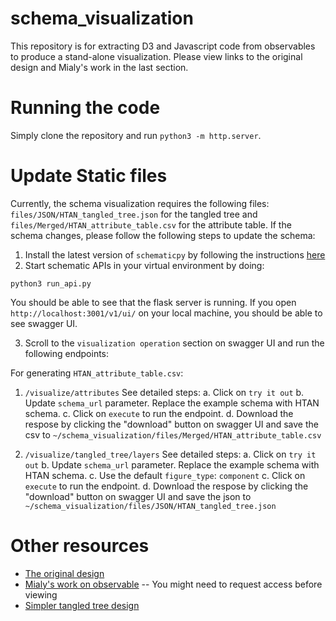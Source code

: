 # schema_visualization
This repository is for extracting D3 and Javascript code from observables to produce a stand-alone visualization. Please view links to the original design and Mialy's work in the last section. 

# Running the code
Simply clone the repository and run `python3 -m http.server`. 

# Update Static files
Currently, the schema visualization requires the following files: `files/JSON/HTAN_tangled_tree.json` for the tangled tree and `files/Merged/HTAN_attribute_table.csv` for the attribute table. If the schema changes, please follow the following steps to update the schema: 
1. Install the latest version of `schematicpy` by following the instructions [here](https://github.com/Sage-Bionetworks/schematic/blob/develop/README.md#installation:~:text=various%20data%20contributors.-,Installation,-Installation%20Requirements)
2. Start schematic APIs in your virtual environment by doing: 
```
python3 run_api.py
```
You should be able to see that the flask server is running. If you open `http://localhost:3001/v1/ui/` on your local machine, you should be able to see swagger UI. 

3. Scroll to the `visualization operation` section on swagger UI and run the following endpoints: 

For generating `HTAN_attribute_table.csv`: 
1) `/visualize/attributes`
See detailed steps: 
    a. Click on `try it out`
    b. Update `schema_url` parameter. Replace the example schema with HTAN schema.
    c. Click on `execute` to run the endpoint. 
    d. Download the respose by clicking the "download" button on swagger UI and save the csv to `~/schema_visualization/files/Merged/HTAN_attribute_table.csv`

2) `/visualize/tangled_tree/layers`
See detailed steps: 
    a. Click on `try it out`
    b. Update `schema_url` parameter. Replace the example schema with HTAN schema.
    c. Use the default `figure_type`: `component`
    c. Click on `execute` to run the endpoint. 
    d. Download the respose by clicking the "download" button on swagger UI and save the json to `~/schema_visualization/files/JSON/HTAN_tangled_tree.json`


# Other resources
* [The original design](https://observablehq.com/@nitaku/tangled-tree-visualization-ii) 
* [Mialy's work on observable](https://observablehq.com/d/c3fd85acfb34db59) -- You might need to request access before viewing 
* [Simpler tangled tree design](https://observablehq.com/@nettly/tangled-tree-sourcing-facts)

